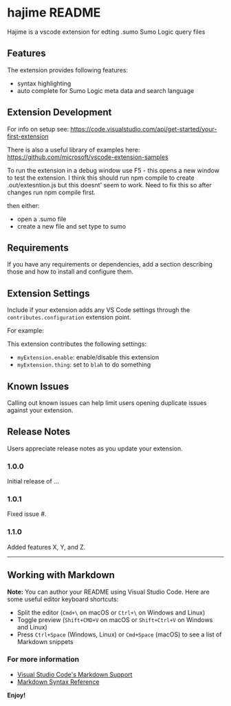 # hajime README

Hajime is a vscode extension for edting .sumo Sumo Logic query files

## Features

The extension provides following features:
- syntax highlighting
- auto complete for Sumo Logic meta data and search language

## Extension Development
For info on setup see: https://code.visualstudio.com/api/get-started/your-first-extension

There is also a useful library of examples here: https://github.com/microsoft/vscode-extension-samples

To run the extension in a debug window use F5 - this opens a new window to test the extension. I think this should run npm compile to create .out/extesntion.js but this doesnt' seem to work. Need to fix this so after changes run npm compile first.

then either:
- open a .sumo file
- create a new file and set type to sumo


## Requirements

If you have any requirements or dependencies, add a section describing those and how to install and configure them.

## Extension Settings

Include if your extension adds any VS Code settings through the `contributes.configuration` extension point.

For example:

This extension contributes the following settings:

* `myExtension.enable`: enable/disable this extension
* `myExtension.thing`: set to `blah` to do something

## Known Issues

Calling out known issues can help limit users opening duplicate issues against your extension.

## Release Notes

Users appreciate release notes as you update your extension.

### 1.0.0

Initial release of ...

### 1.0.1

Fixed issue #.

### 1.1.0

Added features X, Y, and Z.

-----------------------------------------------------------------------------------------------------------

## Working with Markdown

**Note:** You can author your README using Visual Studio Code.  Here are some useful editor keyboard shortcuts:

* Split the editor (`Cmd+\` on macOS or `Ctrl+\` on Windows and Linux)
* Toggle preview (`Shift+CMD+V` on macOS or `Shift+Ctrl+V` on Windows and Linux)
* Press `Ctrl+Space` (Windows, Linux) or `Cmd+Space` (macOS) to see a list of Markdown snippets

### For more information

* [Visual Studio Code's Markdown Support](http://code.visualstudio.com/docs/languages/markdown)
* [Markdown Syntax Reference](https://help.github.com/articles/markdown-basics/)

**Enjoy!**
